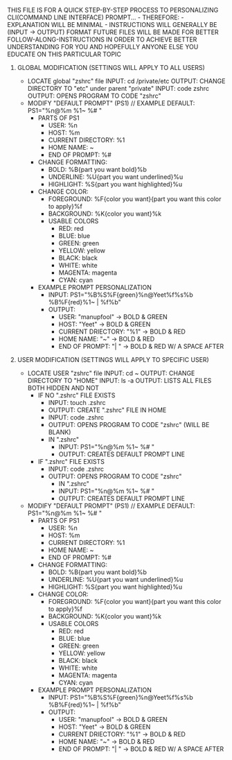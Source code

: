 THIS FILE IS FOR A QUICK STEP-BY-STEP PROCESS TO PERSONALIZING CLI(COMMAND LINE INTERFACE) PROMPT...
    - THEREFORE:
    - EXPLANATION WILL BE MINIMAL
    - INSTRUCTIONS WILL GENERALLY BE (INPUT -> OUTPUT) FORMAT
FUTURE FILES WILL BE MADE FOR BETTER FOLLOW-ALONG-INSTRUCTIONS IN ORDER TO ACHIEVE BETTER UNDERSTANDING FOR YOU AND HOPEFULLY ANYONE ELSE YOU EDUCATE ON THIS PARTICULAR TOPIC

1. GLOBAL MODIFICATION (SETTINGS WILL APPLY TO ALL USERS)
    - LOCATE global "zshrc" file
        INPUT: cd /private/etc
        OUTPUT: CHANGE DIRECTORY TO "etc" under parent "private"
        INPUT: code zshrc
        OUTPUT: OPENS PROGRAM TO CODE "zshrc"
    - MODIFY "DEFAULT PROMPT" (PS1) // EXAMPLE DEFAULT: PS1="%n@%m %1~ %# "
        - PARTS OF PS1
            - USER: %n
            - HOST: %m
            - CURRENT DIRECTORY: %1
            - HOME NAME: ~
            - END OF PROMPT: %#
        - CHANGE FORMATTING:
            - BOLD: %B{part you want bold}%b
            - UNDERLINE: %U{part you want underlined}%u
            - HIGHLIGHT: %S{part you want highlighted}%u
        - CHANGE COLOR:
            - FOREGROUND: %F{color you want}{part you want this color to apply}%f
            - BACKGROUND: %K{color you want}%k
            - USABLE COLORS
                - RED: red
                - BLUE: blue
                - GREEN: green
                - YELLOW: yellow
                - BLACK: black
                - WHITE: white
                - MAGENTA: magenta
                - CYAN: cyan
        - EXAMPLE PROMPT PERSONALIZATION
            - INPUT: PS1="%B%S%F{green}%n@Yeet%f%s%b %B%F{red}%1~ | %f%b"
            - OUTPUT:
                - USER: "manupfool" -> BOLD & GREEN
                - HOST: "Yeet" -> BOLD & GREEN
                - CURRENT DRIECTORY: "%1" -> BOLD & RED
                - HOME NAME: "~" -> BOLD & RED
                - END OF PROMPT: "| " -> BOLD & RED W/ A SPACE AFTER

2. USER MODIFICATION (SETTINGS WILL APPLY TO SPECIFIC USER)
    - LOCATE USER "zshrc" file
        INPUT: cd ~
        OUTPUT: CHANGE DIRECTORY TO "HOME"
        INPUT: ls -a
        OUTPUT: LISTS ALL FILES BOTH HIDDEN AND NOT
        - IF NO ".zshrc" FILE EXISTS
            - INPUT: touch .zshrc
            - OUTPUT: CREATE ".zshrc" FILE IN HOME
            - INPUT: code .zshrc
            - OUTPUT: OPENS PROGRAM TO CODE "zshrc" (WILL BE BLANK)
            - IN ".zshrc"
                - INPUT: PS1="%n@%m %1~ %# "
                - OUTPUT: CREATES DEFAULT PROMPT LINE
        - IF ".zshrc" FILE EXISTS
            - INPUT: code .zshrc
            - OUTPUT: OPENS PROGRAM TO CODE "zshrc"
                - IN ".zshrc"
                - INPUT: PS1="%n@%m %1~ %# "
                - OUTPUT: CREATES DEFAULT PROMPT LINE
    - MODIFY "DEFAULT PROMPT" (PS1) // EXAMPLE DEFAULT: PS1="%n@%m %1~ %# "
        - PARTS OF PS1
            - USER: %n
            - HOST: %m
            - CURRENT DIRECTORY: %1
            - HOME NAME: ~
            - END OF PROMPT: %#
        - CHANGE FORMATTING:
            - BOLD: %B{part you want bold}%b
            - UNDERLINE: %U{part you want underlined}%u
            - HIGHLIGHT: %S{part you want highlighted}%u
        - CHANGE COLOR:
            - FOREGROUND: %F{color you want}{part you want this color to apply}%f
            - BACKGROUND: %K{color you want}%k
            - USABLE COLORS
                - RED: red
                - BLUE: blue
                - GREEN: green
                - YELLOW: yellow
                - BLACK: black
                - WHITE: white
                - MAGENTA: magenta
                - CYAN: cyan
        - EXAMPLE PROMPT PERSONALIZATION
            - INPUT: PS1="%B%S%F{green}%n@Yeet%f%s%b %B%F{red}%1~ | %f%b"
            - OUTPUT:
                - USER: "manupfool" -> BOLD & GREEN
                - HOST: "Yeet" -> BOLD & GREEN
                - CURRENT DRIECTORY: "%1" -> BOLD & RED
                - HOME NAME: "~" -> BOLD & RED
                - END OF PROMPT: "| " -> BOLD & RED W/ A SPACE AFTER
